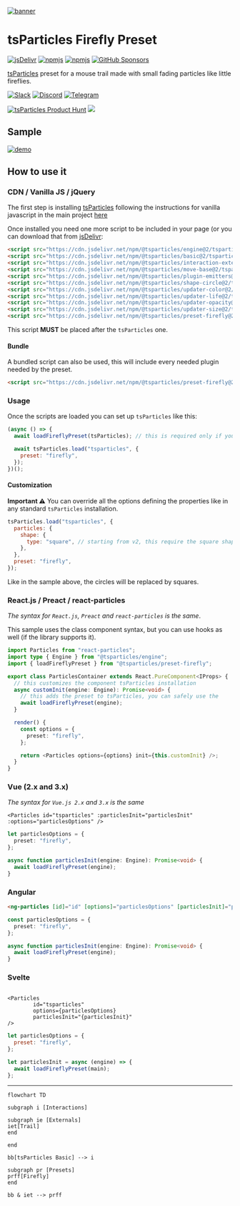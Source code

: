 [![banner](https://particles.js.org/images/banner3.png)](https://particles.js.org)

# tsParticles Firefly Preset

[![jsDelivr](https://data.jsdelivr.com/v1/package/npm/@tsparticles/preset-firefly/badge)](https://www.jsdelivr.com/package/npm/@tsparticles/preset-firefly) [![npmjs](https://badge.fury.io/js/@tsparticles/preset-firefly.svg)](https://www.npmjs.com/package/@tsparticles/preset-firefly) [![npmjs](https://img.shields.io/npm/dt/@tsparticles/preset-firefly)](https://www.npmjs.com/package/@tsparticles/preset-firefly) [![GitHub Sponsors](https://img.shields.io/github/sponsors/matteobruni)](https://github.com/sponsors/matteobruni)

[tsParticles](https://github.com/matteobruni/tsparticles) preset for a mouse trail made with small fading particles like
little fireflies.

[![Slack](https://particles.js.org/images/slack.png)](https://join.slack.com/t/tsparticles/shared_invite/enQtOTcxNTQxNjQ4NzkxLWE2MTZhZWExMWRmOWI5MTMxNjczOGE1Yjk0MjViYjdkYTUzODM3OTc5MGQ5MjFlODc4MzE0N2Q1OWQxZDc1YzI) [![Discord](https://particles.js.org/images/discord.png)](https://discord.gg/hACwv45Hme) [![Telegram](https://particles.js.org/images/telegram.png)](https://t.me/tsparticles)

[![tsParticles Product Hunt](https://api.producthunt.com/widgets/embed-image/v1/featured.svg?post_id=186113&theme=light)](https://www.producthunt.com/posts/tsparticles?utm_source=badge-featured&utm_medium=badge&utm_souce=badge-tsparticles") <a href="https://www.buymeacoffee.com/matteobruni"><img src="https://img.buymeacoffee.com/button-api/?text=Buy me a beer&emoji=🍺&slug=matteobruni&button_colour=5F7FFF&font_colour=ffffff&font_family=Arial&outline_colour=000000&coffee_colour=FFDD00"></a>

## Sample

[![demo](https://raw.githubusercontent.com/matteobruni/tsparticles/main/presets/firefly/images/sample.png)](https://particles.js.org/samples/presets/firefly)

## How to use it

### CDN / Vanilla JS / jQuery

The first step is installing [tsParticles](https://github.com/matteobruni/tsparticles) following the instructions for
vanilla javascript in the main project [here](https://github.com/matteobruni/tsparticles)

Once installed you need one more script to be included in your page (or you can download that
from [jsDelivr](https://www.jsdelivr.com/package/npm/@tsparticles/preset-firefly):

```html
<script src="https://cdn.jsdelivr.net/npm/@tsparticles/engine@2/tsparticles.engine.min.js"></script>
<script src="https://cdn.jsdelivr.net/npm/@tsparticles/basic@2/tsparticles.basic.min.js"></script>
<script src="https://cdn.jsdelivr.net/npm/@tsparticles/interaction-external-trail@2/tsparticles.interaction.external.trail.min.js"></script>
<script src="https://cdn.jsdelivr.net/npm/@tsparticles/move-base@2/tsparticles.move.base.min.js"></script>
<script src="https://cdn.jsdelivr.net/npm/@tsparticles/plugin-emitters@2/tsparticles.plugin.emitters.min.js"></script>
<script src="https://cdn.jsdelivr.net/npm/@tsparticles/shape-circle@2/tsparticles.shape.circle.min.js"></script>
<script src="https://cdn.jsdelivr.net/npm/@tsparticles/updater-color@2/tsparticles.updater.color.min.js"></script>
<script src="https://cdn.jsdelivr.net/npm/@tsparticles/updater-life@2/tsparticles.updater.life.min.js"></script>
<script src="https://cdn.jsdelivr.net/npm/@tsparticles/updater-opacity@2/tsparticles.updater.opacity.min.js"></script>
<script src="https://cdn.jsdelivr.net/npm/@tsparticles/updater-size@2/tsparticles.updater.size.min.js"></script>
<script src="https://cdn.jsdelivr.net/npm/@tsparticles/preset-firefly@2/tsparticles.preset.firefly.min.js"></script>
```

This script **MUST** be placed after the `tsParticles` one.

#### Bundle

A bundled script can also be used, this will include every needed plugin needed by the preset.

```html
<script src="https://cdn.jsdelivr.net/npm/@tsparticles/preset-firefly@2/tsparticles.preset.firefly.bundle.min.js"></script>
```

### Usage

Once the scripts are loaded you can set up `tsParticles` like this:

```javascript
(async () => {
  await loadFireflyPreset(tsParticles); // this is required only if you are not using the bundle script

  await tsParticles.load("tsparticles", {
    preset: "firefly",
  });
})();
```

#### Customization

**Important ⚠️**
You can override all the options defining the properties like in any standard `tsParticles` installation.

```javascript
tsParticles.load("tsparticles", {
  particles: {
    shape: {
      type: "square", // starting from v2, this require the square shape script
    },
  },
  preset: "firefly",
});
```

Like in the sample above, the circles will be replaced by squares.

### React.js / Preact / react-particles

_The syntax for `React.js`, `Preact` and `react-particles` is the same_.

This sample uses the class component syntax, but you can use hooks as well (if the library supports it).

```typescript jsx
import Particles from "react-particles";
import type { Engine } from "@tsparticles/engine";
import { loadFireflyPreset } from "@tsparticles/preset-firefly";

export class ParticlesContainer extends React.PureComponent<IProps> {
  // this customizes the component tsParticles installation
  async customInit(engine: Engine): Promise<void> {
    // this adds the preset to tsParticles, you can safely use the
    await loadFireflyPreset(engine);
  }

  render() {
    const options = {
      preset: "firefly",
    };

    return <Particles options={options} init={this.customInit} />;
  }
}
```

### Vue (2.x and 3.x)

_The syntax for `Vue.js 2.x` and `3.x` is the same_

```vue
<Particles id="tsparticles" :particlesInit="particlesInit" :options="particlesOptions" />
```

```ts
let particlesOptions = {
  preset: "firefly",
};

async function particlesInit(engine: Engine): Promise<void> {
  await loadFireflyPreset(engine);
}
```

### Angular

```html
<ng-particles [id]="id" [options]="particlesOptions" [particlesInit]="particlesInit"></ng-particles>
```

```ts
const particlesOptions = {
  preset: "firefly",
};

async function particlesInit(engine: Engine): Promise<void> {
  await loadFireflyPreset(engine);
}
```

### Svelte

```sveltehtml

<Particles
        id="tsparticles"
        options={particlesOptions}
        particlesInit="{particlesInit}"
/>
```

```js
let particlesOptions = {
  preset: "firefly",
};

let particlesInit = async (engine) => {
  await loadFireflyPreset(main);
};
```

---

```mermaid
flowchart TD

subgraph i [Interactions]

subgraph ie [Externals]
iet[Trail]
end

end

bb[tsParticles Basic] --> i

subgraph pr [Presets]
prff[Firefly]
end

bb & iet --> prff
```
